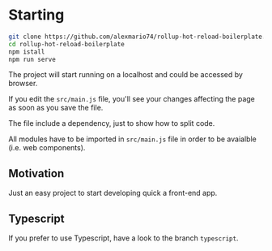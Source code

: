 # Starting

```sh
git clone https://github.com/alexmario74/rollup-hot-reload-boilerplate.git
cd rollup-hot-reload-boilerplate
npm istall
npm run serve
```

The project will start running on a localhost and could be accessed by browser.

If you edit the `src/main.js` file, you'll see your changes affecting the page as soon as you save the file.

The file include a dependency, just to show how to split code.

All modules have to be imported in `src/main.js` file in order to be avaialble (i.e. web components).

## Motivation

Just an easy project to start developing quick a front-end app.

## Typescript

If you prefer to use Typescript, have a look to the branch `typescript`.
